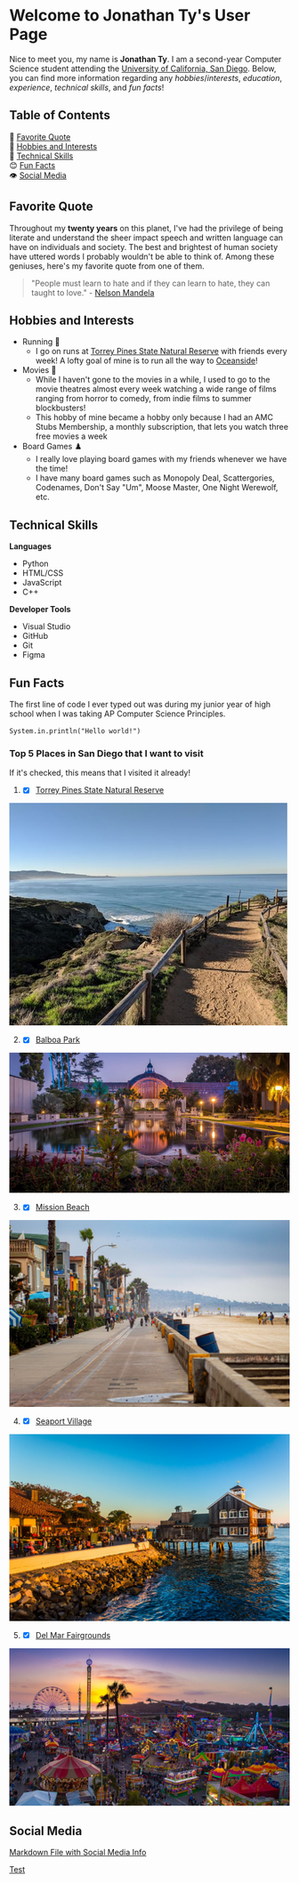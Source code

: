 # Welcome to Jonathan Ty's User Page

Nice to meet you, my name is **Jonathan Ty**. I am a second-year Computer Science student attending the [University of California, San Diego](https://ucsd.edu/). Below, you can find more information regarding any *hobbies*/*interests*, *education*, *experience*, *technical skills*, and *fun facts*! 

## Table of Contents
💬 [Favorite Quote](#favorite-quote)\
👟 [Hobbies and Interests](#hobbies-and-interests)\
💪 [Technical Skills](#technical-skills)\
😊 [Fun Facts](#fun-facts)\
👁️ [Social Media](#social-media)

## Favorite Quote
Throughout my **twenty years** on this planet, I've had the privilege of being literate and understand the sheer impact speech and written language can have on individuals and society. The best and brightest of human society have uttered words I probably wouldn't be able to think of. Among these geniuses, here's my favorite quote from one of them.
> "People must learn to hate and if they can learn to hate, they can taught to love." - [Nelson Mandela](https://www.nelsonmandela.org/biography)

## Hobbies and Interests
- Running 👟
  - I go on runs at [Torrey Pines State Natural Reserve](https://torreypine.org/) with friends every week! A lofty goal of mine is to run all the way to [Oceanside](https://www.ci.oceanside.ca.us/)!
- Movies 🍿
  - While I haven't gone to the movies in a while, I used to go to the movie theatres almost every week watching a wide range of films ranging from horror to comedy, from indie films to summer blockbusters!
  - This hobby of mine became a hobby only because I had an AMC Stubs Membership, a monthly subscription, that lets you watch three free movies a week
- Board Games ♟️
  - I really love playing board games with my friends whenever we have the time! 
  - I have many board games such as Monopoly Deal, Scattergories, Codenames, Don't Say "Um", Moose Master, One Night Werewolf, etc.

## Technical Skills
**Languages**
- Python
- HTML/CSS
- JavaScript
- C++

**Developer Tools**
- Visual Studio
- GitHub
- Git
- Figma

## Fun Facts
The first line of code I ever typed out was during my junior year of high school when I was taking AP Computer Science Principles.
```
System.in.println("Hello world!")
```

### Top 5 Places in San Diego that I want to visit
If it's checked, this means that I visited it already!
1. - [X] [Torrey Pines State Natural Reserve](https://torreypine.org/)

![Picture of Torrey Pines State Natural Reserve](img/Torrey-Pines-States-Natural-Reserve-Trails-1.jpg)

2. - [X] [Balboa Park](https://balboapark.org/)

![Picture of Balboa Park Botanical Garden during the Sunset](img/vc_spotlightbalboapark_hero_botanicalgarden_st_rf_724245028_1280x640.jpg.webp)

3. - [X] [Mission Beach](https://www.sandiego.org/explore/things-to-do/beaches-bays/mission-beach.aspx)

![Picture of Mission Beach](img/sean-mullowney-3BgUBmDKwiI-unsplash1-scaled.jpg)

4. - [X] [Seaport Village](https://www.seaportvillage.com/)

![Picture of Seaport Village](img/Seaport-Village.jpg)

5. - [X] [Del Mar Fairgrounds](https://www.delmarfairgrounds.com/)

![Picture of the Del Mar Fairgrounds during the San Diego County Fair](img/1718137018607.webp)

## Social Media
[Markdown File with Social Media Info](social-media.md)


[Test](README.md)